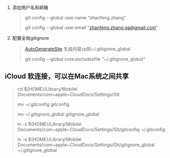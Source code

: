 1. 添加用户名和邮箱

   > git config --global user.name "zhanfeng.zhang"
   >
   > git config --global user.email "zhanfeng.zhang.ga@gmail.com"

2. 配置全局gitignore

   > [AutoGenerateSite](https://www.gitignore.io/) 生成内容cp到~/.gitigonre_global
   >
   > git config --global core.excludesfile "~/.gitignore_global"



## iCloud 软连接，可以在Mac系统之间共享

>cd ${HOME}/Library/Mobile\ Documents/com~apple~CloudDocs/Settings/Git
>
>mv ~/.gitconfig gitconfig
>
>mv ~/.gitignore_global gitignore_global
>
>ln -s ${HOME}/Library/Mobile\ Documents/com~apple~CloudDocs/Settings/Git/gitconfig ~/.gitconfig
>
>ln -s ${HOME}/Library/Mobile\ Documents/com~apple~CloudDocs/Settings/Git/gitignore_global ~/.gitignore_global

